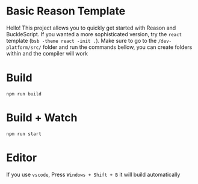 # Basic Reason Template

Hello! This project allows you to quickly get started with Reason and BuckleScript. If you wanted a more sophisticated version, try the `react` template (`bsb -theme react -init .`).
Make sure to go to the `/dev-platform/src/` folder and run the commands bellow, you can create folders within and the compiler will work

# Build
```
npm run build
```

# Build + Watch

```
npm run start
```


# Editor
If you use `vscode`, Press `Windows + Shift + B` it will build automatically
